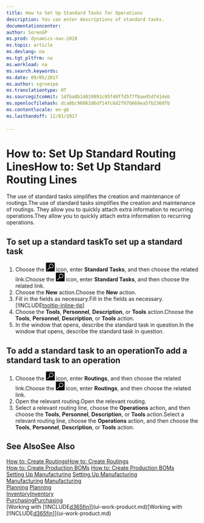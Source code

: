 ```yaml
---
title: How to Set Up Standard Tasks for Operations
description: You can enter descriptions of standard tasks.
documentationcenter: 
author: SorenGP
ms.prod: dynamics-nav-2018
ms.topic: article
ms.devlang: na
ms.tgt_pltfrm: na
ms.workload: na
ms.search.keywords: 
ms.date: 09/05/2017
ms.author: sgroespe
ms.translationtype: HT
ms.sourcegitcommit: 1dfba8b14019991c95f40ffd5f7fbaed5df414eb
ms.openlocfilehash: dca8bc96062d6df14fc6d2f07b668ea5fb236dfb
ms.contentlocale: en-gb
ms.lasthandoff: 12/01/2017

---
```

# <a name="how-to-set-up-standard-routing-lines"></a><span data-ttu-id="8a56b-103">How to: Set Up Standard Routing Lines</span><span class="sxs-lookup"><span data-stu-id="8a56b-103">How to: Set Up Standard Routing Lines</span></span>
<span data-ttu-id="8a56b-104">The use of standard tasks simplifies the creation and maintenance of routings.</span><span class="sxs-lookup"><span data-stu-id="8a56b-104">The use of standard tasks simplifies the creation and maintenance of routings.</span></span> <span data-ttu-id="8a56b-105">They allow you to quickly attach extra information to recurring operations.</span><span class="sxs-lookup"><span data-stu-id="8a56b-105">They allow you to quickly attach extra information to recurring operations.</span></span>

## <a name="to-set-up-a-standard-task"></a><span data-ttu-id="8a56b-106">To set up a standard task</span><span class="sxs-lookup"><span data-stu-id="8a56b-106">To set up a standard task</span></span>
1. <span data-ttu-id="8a56b-107">Choose the ![Search for Page or Report](media/ui-search/search_small.png "Search for Page or Report icon") icon, enter **Standard Tasks**, and then choose the related link.</span><span class="sxs-lookup"><span data-stu-id="8a56b-107">Choose the ![Search for Page or Report](media/ui-search/search_small.png "Search for Page or Report icon") icon, enter **Standard Tasks**, and then choose the related link.</span></span>
2. <span data-ttu-id="8a56b-108">Choose the **New** action.</span><span class="sxs-lookup"><span data-stu-id="8a56b-108">Choose the **New** action.</span></span>
3. <span data-ttu-id="8a56b-109">Fill in the fields as necessary.</span><span class="sxs-lookup"><span data-stu-id="8a56b-109">Fill in the fields as necessary.</span></span> [!INCLUDE[tooltip-inline-tip](includes/tooltip-inline-tip_md.md)]
4. <span data-ttu-id="8a56b-110">Choose the **Tools**, **Personnel**, **Description**, or **Tools** action.</span><span class="sxs-lookup"><span data-stu-id="8a56b-110">Choose the **Tools**, **Personnel**, **Description**, or **Tools** action.</span></span>
5. <span data-ttu-id="8a56b-111">In the window that opens, describe the standard task in question.</span><span class="sxs-lookup"><span data-stu-id="8a56b-111">In the window that opens, describe the standard task in question.</span></span>

## <a name="to-add-a-standard-task-to-an-operation"></a><span data-ttu-id="8a56b-112">To add a standard task to an operation</span><span class="sxs-lookup"><span data-stu-id="8a56b-112">To add a standard task to an operation</span></span>
1. <span data-ttu-id="8a56b-113">Choose the ![Search for Page or Report](media/ui-search/search_small.png "Search for Page or Report icon") icon, enter **Routings**, and then choose the related link.</span><span class="sxs-lookup"><span data-stu-id="8a56b-113">Choose the ![Search for Page or Report](media/ui-search/search_small.png "Search for Page or Report icon") icon, enter **Routings**, and then choose the related link.</span></span>
2. <span data-ttu-id="8a56b-114">Open the relevant routing.</span><span class="sxs-lookup"><span data-stu-id="8a56b-114">Open the relevant routing.</span></span>
3. <span data-ttu-id="8a56b-115">Select a relevant routing line, choose the **Operations** action, and then choose the **Tools**, **Personnel**, **Description**, or **Tools** action.</span><span class="sxs-lookup"><span data-stu-id="8a56b-115">Select a relevant routing line, choose the **Operations** action, and then choose the **Tools**, **Personnel**, **Description**, or **Tools** action.</span></span>

## <a name="see-also"></a><span data-ttu-id="8a56b-116">See Also</span><span class="sxs-lookup"><span data-stu-id="8a56b-116">See Also</span></span>  
[<span data-ttu-id="8a56b-117">How to: Create Routings</span><span class="sxs-lookup"><span data-stu-id="8a56b-117">How to: Create Routings</span></span>](production-how-to-create-routings.md)  
<span data-ttu-id="8a56b-118">[How to: Create Production BOMs](production-how-to-create-production-boms.md)   </span><span class="sxs-lookup"><span data-stu-id="8a56b-118">[How to: Create Production BOMs](production-how-to-create-production-boms.md)   </span></span>  
<span data-ttu-id="8a56b-119">[Setting Up Manufacturing](production-configure-production-processes.md) </span><span class="sxs-lookup"><span data-stu-id="8a56b-119">[Setting Up Manufacturing](production-configure-production-processes.md) </span></span>  
<span data-ttu-id="8a56b-120">[Manufacturing](production-manage-manufacturing.md)  </span><span class="sxs-lookup"><span data-stu-id="8a56b-120">[Manufacturing](production-manage-manufacturing.md)  </span></span>  
<span data-ttu-id="8a56b-121">[Planning](production-planning.md) </span><span class="sxs-lookup"><span data-stu-id="8a56b-121">[Planning](production-planning.md) </span></span>  
[<span data-ttu-id="8a56b-122">Inventory</span><span class="sxs-lookup"><span data-stu-id="8a56b-122">Inventory</span></span>](inventory-manage-inventory.md)  
[<span data-ttu-id="8a56b-123">Purchasing</span><span class="sxs-lookup"><span data-stu-id="8a56b-123">Purchasing</span></span>](purchasing-manage-purchasing.md)  
<span data-ttu-id="8a56b-124">[Working with [!INCLUDE[d365fin](includes/d365fin_md.md)]](ui-work-product.md)</span><span class="sxs-lookup"><span data-stu-id="8a56b-124">[Working with [!INCLUDE[d365fin](includes/d365fin_md.md)]](ui-work-product.md)</span></span>  

